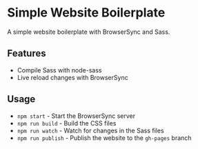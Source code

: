 Simple Website Boilerplate
==========================

A simple website boilerplate with BrowserSync and Sass.

## Features

* Compile Sass with node-sass
* Live reload changes with BrowserSync

## Usage

* `npm start` - Start the BrowserSync server
* `npm run build` - Build the CSS files
* `npm run watch` - Watch for changes in the Sass files
* `npm run publish` - Publish the website to the `gh-pages` branch
